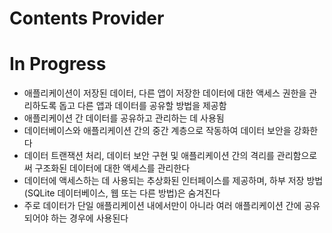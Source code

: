 # Contents Provider

# **In Progress**

- 애플리케이션이 저장된 데이터, 다른 앱이 저장한 데이터에 대한 액세스 권한을 관리하도록 돕고 다른 앱과 데이터를 공유할 방법을 제공함
- 애플리케이션 간 데이터를 공유하고 관리하는 데 사용됨
- 데이터베이스와 애플리케이션 간의 중간 계층으로 작동하여 데이터 보안을 강화한다
- 데이터 트랜잭션 처리, 데이터 보안 구현 및 애플리케이션 간의 격리를 관리함으로써 구조화된 데이터에 대한 액세스를 관리한다
- 데이터에 액세스하는 데 사용되는 추상화된 인터페이스를 제공하며, 하부 저장 방법(SQLite 데이터베이스, 웹 또는 다른 방법)은 숨겨진다
- 주로 데이터가 단일 애플리케이션 내에서만이 아니라 여러 애플리케이션 간에 공유되어야 하는 경우에 사용된다

